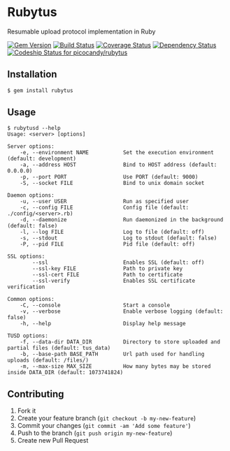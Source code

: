 # Rubytus

Resumable upload protocol implementation in Ruby

[![Gem Version](https://badge.fury.io/rb/rubytus.png)](http://badge.fury.io/rb/rubytus)
[![Build Status](https://travis-ci.org/picocandy/rubytus.png)](https://travis-ci.org/picocandy/rubytus)
[![Coverage Status](https://coveralls.io/repos/picocandy/rubytus/badge.png?branch=master)](https://coveralls.io/r/picocandy/rubytus?branch=master)
[![Dependency Status](https://gemnasium.com/picocandy/rubytus.png)](https://gemnasium.com/picocandy/rubytus)
[![Codeship Status for picocandy/rubytus](https://www.codeship.io/projects/752c6230-28d4-0131-3d51-0a1cd65a540f/status?branch=master)](https://www.codeship.io/projects/9065)

## Installation

```bash
$ gem install rubytus
```

## Usage

```
$ rubytusd --help
Usage: <server> [options]

Server options:
    -e, --environment NAME           Set the execution environment (default: development)
    -a, --address HOST               Bind to HOST address (default: 0.0.0.0)
    -p, --port PORT                  Use PORT (default: 9000)
    -S, --socket FILE                Bind to unix domain socket

Daemon options:
    -u, --user USER                  Run as specified user
    -c, --config FILE                Config file (default: ./config/<server>.rb)
    -d, --daemonize                  Run daemonized in the background (default: false)
    -l, --log FILE                   Log to file (default: off)
    -s, --stdout                     Log to stdout (default: false)
    -P, --pid FILE                   Pid file (default: off)

SSL options:
        --ssl                        Enables SSL (default: off)
        --ssl-key FILE               Path to private key
        --ssl-cert FILE              Path to certificate
        --ssl-verify                 Enables SSL certificate verification

Common options:
    -C, --console                    Start a console
    -v, --verbose                    Enable verbose logging (default: false)
    -h, --help                       Display help message

TUSD options:
    -f, --data-dir DATA_DIR          Directory to store uploaded and partial files (default: tus_data)
    -b, --base-path BASE_PATH        Url path used for handling uploads (default: /files/)
    -m, --max-size MAX_SIZE          How many bytes may be stored inside DATA_DIR (default: 1073741824)
```

## Contributing

1. Fork it
2. Create your feature branch (`git checkout -b my-new-feature`)
3. Commit your changes (`git commit -am 'Add some feature'`)
4. Push to the branch (`git push origin my-new-feature`)
5. Create new Pull Request
